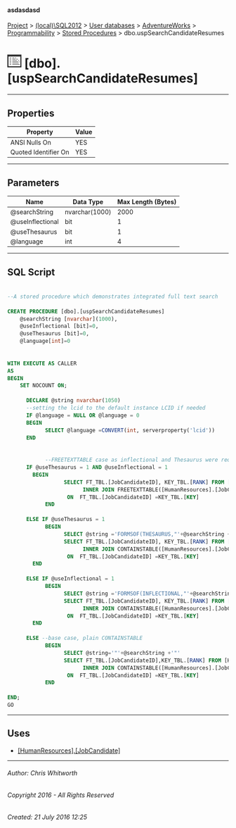 #### asdasdasd

[Project](../../../../../index.md) > [(local)\\SQL2012](../../../../index.md) > [User databases](../../../index.md) > [AdventureWorks](../../index.md) > [Programmability](../index.md) > [Stored Procedures](Stored_Procedures.md) > dbo.uspSearchCandidateResumes

# ![Stored Procedures](../../../../../Images/StoredProcedure32.png) [dbo].[uspSearchCandidateResumes]

---

## <a name="#properties"></a>Properties

| Property | Value |
|---|---|
| ANSI Nulls On | YES |
| Quoted Identifier On | YES |


---

## <a name="#parameters"></a>Parameters

| Name | Data Type | Max Length (Bytes) |
|---|---|---|
| @searchString | nvarchar(1000) | 2000 |
| @useInflectional | bit | 1 |
| @useThesaurus | bit | 1 |
| @language | int | 4 |


---

## <a name="#sqlscript"></a>SQL Script

```sql

--A stored procedure which demonstrates integrated full text search

CREATE PROCEDURE [dbo].[uspSearchCandidateResumes]
    @searchString [nvarchar](1000),   
    @useInflectional [bit]=0,
    @useThesaurus [bit]=0,
    @language[int]=0


WITH EXECUTE AS CALLER
AS
BEGIN
    SET NOCOUNT ON;

      DECLARE @string nvarchar(1050)
      --setting the lcid to the default instance LCID if needed
      IF @language = NULL OR @language = 0 
      BEGIN 
            SELECT @language =CONVERT(int, serverproperty('lcid'))  
      END
      

            --FREETEXTTABLE case as inflectional and Thesaurus were required
      IF @useThesaurus = 1 AND @useInflectional = 1  
        BEGIN
                  SELECT FT_TBL.[JobCandidateID], KEY_TBL.[RANK] FROM [HumanResources].[JobCandidate] AS FT_TBL 
                        INNER JOIN FREETEXTTABLE([HumanResources].[JobCandidate],*, @searchString,LANGUAGE @language) AS KEY_TBL
                   ON  FT_TBL.[JobCandidateID] =KEY_TBL.[KEY]
            END

      ELSE IF @useThesaurus = 1
            BEGIN
                  SELECT @string ='FORMSOF(THESAURUS,"'+@searchString +'"'+')'      
                  SELECT FT_TBL.[JobCandidateID], KEY_TBL.[RANK] FROM [HumanResources].[JobCandidate] AS FT_TBL 
                        INNER JOIN CONTAINSTABLE([HumanResources].[JobCandidate],*, @string,LANGUAGE @language) AS KEY_TBL
                   ON  FT_TBL.[JobCandidateID] =KEY_TBL.[KEY]
        END

      ELSE IF @useInflectional = 1
            BEGIN
                  SELECT @string ='FORMSOF(INFLECTIONAL,"'+@searchString +'"'+')'
                  SELECT FT_TBL.[JobCandidateID], KEY_TBL.[RANK] FROM [HumanResources].[JobCandidate] AS FT_TBL 
                        INNER JOIN CONTAINSTABLE([HumanResources].[JobCandidate],*, @string,LANGUAGE @language) AS KEY_TBL
                   ON  FT_TBL.[JobCandidateID] =KEY_TBL.[KEY]
        END
  
      ELSE --base case, plain CONTAINSTABLE
            BEGIN
                  SELECT @string='"'+@searchString +'"'
                  SELECT FT_TBL.[JobCandidateID],KEY_TBL.[RANK] FROM [HumanResources].[JobCandidate] AS FT_TBL 
                        INNER JOIN CONTAINSTABLE([HumanResources].[JobCandidate],*,@string,LANGUAGE @language) AS KEY_TBL
                   ON  FT_TBL.[JobCandidateID] =KEY_TBL.[KEY]
            END

END;
GO

```


---

## <a name="#uses"></a>Uses

* [[HumanResources].[JobCandidate]](../../Tables/JobCandidate.md)


---

###### Author:  Chris Whitworth

###### Copyright 2016 - All Rights Reserved

###### Created: 21 July 2016 12:25


